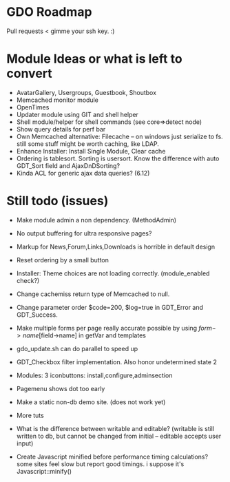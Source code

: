 # GDO Roadmap

Pull requests < gimme your ssh key. :)


# Module Ideas or what is left to convert

- AvatarGallery, Usergroups, Guestbook, Shoutbox
- Memcached monitor module
- OpenTimes
- Updater module using GIT and shell helper
- Shell module/helper for shell commands (see core=>detect node)
- Show query details for perf bar
- Own Memcached alternative: Filecache – on windows just serialize to fs. still some stuff might be worth caching, like LDAP.
- Enhance Installer: Install Single Module, Clear cache
- Ordering is tablesort. Sorting is usersort. Know the difference with auto GDT_Sort field and AjaxDnDSorting?
- Kinda ACL for generic ajax data queries? (6.12)

# Still todo (issues)

- Make module admin a non dependency. (MethodAdmin)
- No output buffering for ultra responsive pages?

- Markup for News,Forum,Links,Downloads is horrible in default design
- Reset ordering by a small button

- Installer: Theme choices are not loading correctly. (module_enabled check?)
- Change cachemiss return type of Memcached to null.
- Change parameter order $code=200, $log=true in GDT_Error and GDT_Success.
- Make multiple forms per page really accurate possible by using $form->name[$field->name] in getVar and templates
- gdo_update.sh can do parallel to speed up
- GDT_Checkbox filter implementation. Also honor undetermined state 2 

- Modules: 3 iconbuttons: install,configure,adminsection

- Pagemenu shows dot too early
- Make a static non-db demo site. (does not work yet)

- More tuts

- What is the difference between writable and editable? (writable is still written to db, but cannot be changed from initial – editable accepts user input)
- Create Javascript minified before performance timing calculations? some sites feel slow but report good timings. i suppose it's Javascript::minify()
